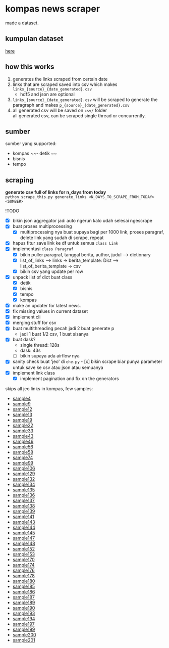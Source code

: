 # kompas news scraper

made a dataset.

## kumpulan dataset
[here](https://github.com/svmihar/ta-dump)

## how this works
1. generates the links scraped from certain date
2. links that are scraped saved into csv which makes `links_{source}_{date_generated}.csv`
    - hdf5 and json are optional
3. `links_{source}_{date_generated}.csv` will be scraped to generate the paragraph and makes `p_{source}_{date_generated}.csv`
4. all generated csv will be saved on `csv/` folder    
all generated csv, can be scraped single thread or concurrently.
## sumber 
sumber yang supported: 
- kompas 
~~- detik ~~
- bisnis 
- tempo


## scraping
**generate csv full of links for n_days from today**    
`python scrape_this.py generate_links <N_DAYS_TO_SCRAPE_FROM_TODAY> <SUMBER>`    

!TODO
- [x] bikin json aggregator jadi auto ngerun kalo udah selesai ngescrape
- [x] buat proses multiprocessing
    - [x] multiprocessing nya buat supaya bagi per 1000 link, proses paragraf, delete link yang sudah di scrape, repeat
- [x] hapus fitur save link ke df untuk semua `class Link`
- [x] implementasi `class Paragraf`
  - [x] bikin puller paragraf, tanggal berita, author, judul --> dictionary
  - [x] list_of_links --> links -> berita_template: Dict --> list_of_berita_template -> csv
  - [x] bikin csv yang update per row
- [x] unpack list of dict buat class
  - [x] detik
  - [x] bisnis
  - [x] tempo
  - [x] kompas
- [x] make an updater for latest news. 
- [x] fix missing values in current dataset
- [x] implement cli
- [x] merging stuff for csv
- [x] buat multithreading pecah jadi 2 buat generate p 
    - jadi 1 buat 1/2 csv, 1 buat sisanya
- [x] buat dask? 
    - single thread: 128s
    - dask: 43s
  - [ ] bikin supaya ada airflow nya
- [x] sanity check buat 'jeo' di `ehe.py` - [x] bikin scrape biar punya parameter untuk save ke csv atau json atau semuanya 
- [x] implement link class
  - [x] implement pagination and fix on the generators 

skips all jeo links in kompas, few samples: 
- [sample4](https://entertainment.kompas.com/jeo/artis-indonesia-dan-moge-sekadar-hobi-dan-gaya)
- [sample9](https://entertainment.kompas.com/jeo/cerita-artis-indonesia-dan-moge-tunggangannya)
- [sample12](https://travel.kompas.com/jeo/riwayat-sambal-nusantara)
- [sample13](https://nasional.kompas.com/jeo/pecah-kongsi-bongkar-pasang-koalisi-pemilu-2019)
- [sample19](https://nasional.kompas.com/jeo/pansel-kpk-menjawab-polemik-dan-kritik)
- [sample22](https://nasional.kompas.com/jeo/setelah-putusan-mk-menolak-seluruh-gugatan-sengketa-pilpres-2019)
- [sample33](https://nasional.kompas.com/jeo/pokok-perkara-dan-jawaban-tergugat-sidang-mk-sengketa-pilpres-2019)
- [sample43](https://nasional.kompas.com/jeo/hal-hal-yang-perlu-kita-tahu-soal-sengketa-hasil-pemilu-2019)
- [sample46](https://money.kompas.com/jeo/tren-dan-tips-bisnis-jastip-raup-rupiah)
- [sample56](https://megapolitan.kompas.com/jeo/lebaran-di-jakarta-mau-apa-dan-liburan-ke-mana)
- [sample58](https://megapolitan.kompas.com/jeo/mudik-lebaran-pulang-menjemput-keajaiban-maaf)
- [sample74](https://bola.kompas.com/jeo/ke-olimpiade-2020-lalu-muhammad-zohri-terus-melaju)
- [sample99](https://nasional.kompas.com/jeo/sidang-isbat-rukyat-hisab-dan-penanggalan-islam)
- [sample106](https://entertainment.kompas.com/jeo/avengers-endgame-akhir-saga-11-tahun)
- [sample129](https://nasional.kompas.com/jeo/panduan-lengkap-buat-pemilih-pemilu-2019)
- [sample132](https://regional.kompas.com/jeo/memahami-pemilih-dengan-gangguan-jiwa-dan-berkebutuhan-khusus)
- [sample134](https://regional.kompas.com/jeo/membaca-peluang-jokowi-vs-prabowo-di-lumbung-suara-jateng-dan-diy)
- [sample135](https://regional.kompas.com/jeo/jokowi-maruf-vs-prabowo-sandi-berebut-suara-penentu-di-jawa-barat)
- [sample136](https://money.kompas.com/jeo/industri-40-janji-dan-tantangan-para-capres-pemilu-2019)
- [sample137](https://money.kompas.com/jeo/jokowi-vs-prabowo-intip-strategi-mereka-buat-pertumbuhan-ekonomi-indonesia)
- [sample138](https://regional.kompas.com/jeo/sulsel-peta-tak-terprediksi-jokowi-maruf-vs-prabowo-sandiaga)
- [sample139](https://nasional.kompas.com/jeo/buka-bukaan-biaya-caleg-demi-kursi-di-senayan)
- [sample141](https://money.kompas.com/jeo/polemik-utang-di-mata-para-capres-pemilu-2019)
- [sample143](https://money.kompas.com/jeo/adu-program-jokowi-dan-prabowo-soal-kesejahteraan-mana-yang-realistis)
- [sample144](https://regional.kompas.com/jeo/di-sumut-jokowi-maruf-dan-prabowo-sandiaga-berpeluang-sama-kuat)
- [sample145](https://regional.kompas.com/jeo/jokowi-maruf-vs-prabowo-sandiaga-siapa-lebih-berpeluang-di-jawa-timur)
- [sample147](https://nasional.kompas.com/jeo/pertanyaan-seputar-pemilu-2019-dan-jawabannya)
- [sample148](https://money.kompas.com/jeo/jokowi-vs-prabowo-pilpres-2019-dan-defisit-neraca-perdagangan)
- [sample152](https://entertainment.kompas.com/jeo/menunggu-akhir-kisah-game-of-thrones-season-8)
- [sample153](https://nasional.kompas.com/jeo/hal-hal-yang-pemilih-pemilu-2019-wajib-tahu)
- [sample170](https://internasional.kompas.com/jeo/fakta-dan-reaksi-dunia-atas-serangan-teroris-ke-masjid-di-selandia-baru)
- [sample174](https://bola.kompas.com/jeo/badminton-indonesia-mau-sampai-kapan-andalkan-ganda-putra)
- [sample176](https://nasional.kompas.com/jeo/caleg-eks-koruptor-siapa-saja-dan-apa-kata-parpolnya)
- [sample178](https://bola.kompas.com/jeo/timnas-indonesia-juara-aff-u-22-kado-kesejukan-di-tengah-kepahitan)
- [sample180](https://otomotif.kompas.com/jeo/cek-mobil-paling-laku-di-indonesia-sepanjang-2018)
- [sample185](https://ekonomi.kompas.com/jeo/hal-hal-krusial-terkait-debat-kedua-pilpres-2019)
- [sample186](https://properti.kompas.com/jeo/infrastruktur-tantangan-jokowi-dan-prabowo-memajukan-indonesia)
- [sample187](https://ekonomi.kompas.com/jeo/pilpres-2019-dan-bayang-bayang-ancaman-krisis-energi)
- [sample189](https://ekonomi.kompas.com/jeo/menunggu-eksplorasi-kebijakan-jokowi-dan-prabowo-soal-ketahanan-pangan)
- [sample190](https://nasional.kompas.com/jeo/pilpres-2019minus-gereget-pemberantasan-korupsi)
- [sample193](https://megapolitan.kompas.com/jeo/menelaah-3-pembunuhan-sadis-di-jabodetabek)
- [sample194](https://bola.kompas.com/jeo/perhentian-akhir-liliyana-natsir-terima-kasih-butet)
- [sample197](https://megapolitan.kompas.com/jeo/ahok-bebas)
- [sample199](https://nasional.kompas.com/jeo/polemik-pembebasanbaasyir-antara-kemanusiaan-dan-hukum)
- [sample200](https://nasional.kompas.com/jeo/pilpres-2019-antiklimaks-perlindungan-ham)
- [sample201](https://nasional.kompas.com/jeo/terorisme-menurut-jokowi-maruf-dan-prabowo-sandiaga)
